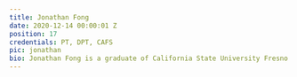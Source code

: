 ```yaml
---
title: Jonathan Fong
date: 2020-12-14 00:00:01 Z
position: 17
credentials: PT, DPT, CAFS
pic: jonathan
bio: Jonathan Fong is a graduate of California State University Fresno's Doctor of Physical Therapy (DPT) program. He is dedicated to helping patients achieve their desired physical goals, optimize movement to improve quality of life, and contribute to the advancement of physical therapy as a profession through use of evidence based practice. Jonathan is passionate about physical activity and is a frequent participant in Brazilian Jiu-Jitsu, Muay Thai, basketball, weight lifting, and swimming.
---
```

